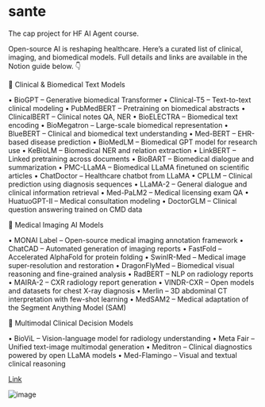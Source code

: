 # sante
The cap project for HF AI Agent course.

Open-source AI is reshaping healthcare. Here’s a curated list of clinical, imaging, and biomedical models. Full details and links are available in the Notion guide below. 👇 

📌 Clinical & Biomedical Text Models

 • BioGPT – Generative biomedical Transformer
 • Clinical-T5 – Text-to-text clinical modeling
 • PubMedBERT – Pretraining on biomedical abstracts
 • ClinicalBERT – Clinical notes QA, NER
 • BioELECTRA – Biomedical text encoding
 • BioMegatron – Large-scale biomedical representation
 • BlueBERT – Clinical and biomedical text understanding
 • Med-BERT – EHR-based disease prediction
 • BioMedLM – Biomedical GPT model for research use
 • KeBioLM – Biomedical NER and relation extraction
 • LinkBERT – Linked pretraining across documents
 • BioBART – Biomedical dialogue and summarization
 • PMC-LLaMA – Biomedical LLaMA finetuned on scientific articles
 • ChatDoctor – Healthcare chatbot from LLaMA
 • CPLLM – Clinical prediction using diagnosis sequences
 • LLaMA-2 – General dialogue and clinical information retrieval
 • Med-PaLM2 – Medical licensing exam QA
 • HuatuoGPT-II – Medical consultation modeling
 • DoctorGLM – Clinical question answering trained on CMD data

📌 Medical Imaging AI Models

 • MONAI Label – Open-source medical imaging annotation framework
 • ChatCAD – Automated generation of imaging reports
 • FastFold – Accelerated AlphaFold for protein folding
 • SwinIR-Med – Medical image super-resolution and restoration
 • DragonFlyMed – Biomedical visual reasoning and fine-grained analysis
 • RadBERT – NLP on radiology reports
 • MAIRA-2 – CXR radiology report generation
 • VINDR-CXR – Open models and datasets for chest X-ray diagnosis
 • Merlin – 3D abdominal CT interpretation with few-shot learning
 • MedSAM2 – Medical adaptation of the Segment Anything Model (SAM)

📌 Multimodal Clinical Decision Models

 • BioViL – Vision-language model for radiology understanding
 • Meta Fair – Unified text-image multimodal generation
 • Meditron – Clinical diagnostics powered by open LLaMA models
 • Med-Flamingo – Visual and textual clinical reasoning
 
[Link](https://www.notion.so/Open-Source-Healthcare-AI-Models-1bb1074afeef8039bfcefc758708bcb5?pvs=4&trk=public_post_comment-text)

![image](https://github.com/user-attachments/assets/c9ef7ede-5d90-4f5c-9bed-8ea67006aac6)
